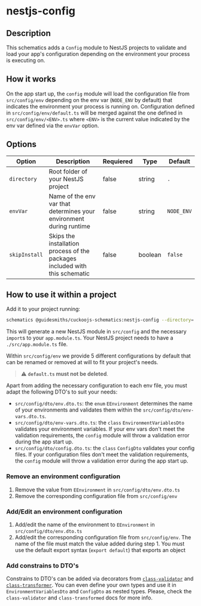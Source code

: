 # nestjs-config

## Description

This schematics adds a `Config` module to NestJS projects to validate and load your app's configuration depending on the
environment your process is executing on.

## How it works

On the app start up, the `config` module will load the configuration file from `src/config/env` depending on the env var 
(`NODE_ENV` by default) that indicates the environment your process is running on. Configuration defined in `src/config/env/default.ts` 
will be merged against the one defined in `src/config/env/<ENV>.ts` where `<ENV>` is the current value indicated by the 
env var defined via the `envVar` option.

## Options

| Option        | Description                                                                 | Requiered | Type    | Default    |
|---------------|-----------------------------------------------------------------------------|---|---------|------------|
| `directory`   | Root folder of your NestJS project                                          | false | string  | `.`        |
| `envVar`      | Name of the env var that determines your environment during runtime         | false | string  | `NODE_ENV` |
| `skipInstall` | Skips the installation process of the packages included with this schematic | false | boolean | `false`    |

## How to use it within a project

Add it to your project running:

```bash
schematics @guidesmiths/cuckoojs-schematics:nestjs-config --directory=. --envVar=NODE_ENV
```

This will generate a new NestJS module in `src/config` and the necessary `import`s to your `app.module.ts`. Your NestJS project needs
to have a `./src/app.module.ts` file.

Within `src/config/env` we provide 5 different configurations by default that can be renamed or removed at will to fit 
your project's needs. 

> ⚠️ **`default.ts` must not be deleted**.

Apart from adding the necessary configuration to each env file, you must adapt the following DTO's to suit your needs:

- `src/config/dto/env.dto.ts`: the `enum` `EEnvironment` determines the name of your environments and validates them within
the `src/config/dto/env-vars.dto.ts`.
- `src/config/dto/env-vars.dto.ts`: the `class` `EnvironmentVariablesDto` validates your environment variables. If your env
vars don't meet the validation requirements, the `config` module will throw a validation error during the app start up.
- `src/config/dto/config.dto.ts`:  the `class` `ConfigDto` validates your config files. If your configuration files don't 
meet the validation requirements, the `config` module will throw a validation error during the app start up.


### Remove an environment configuration

1. Remove the value from `EEnvironment` in `src/config/dto/env.dto.ts`
2. Remove the corresponding configuration file from `src/config/env`

### Add/Edit an environment configuration

1. Add/edit the name of the environment to `EEnvironment` in `src/config/dto/env.dto.ts`
2. Add/edit the corresponding configuration file from `src/config/env`. The name of the file must match the value added during
step 1. You must use the default export syntax (`export default`) that exports an object

### Add constrains to DTO's

Constrains to DTO's can be added via decorators from [`class-validator`](https://github.com/typestack/class-validator) and 
[`class-transformer`](https://github.com/typestack/class-transformer). You can even define your own types and use it in
`EnvironmentVariablesDto` and `ConfigDto` as nested types. Please, check the `class-validator` and `class-transformed` docs
for more info.
